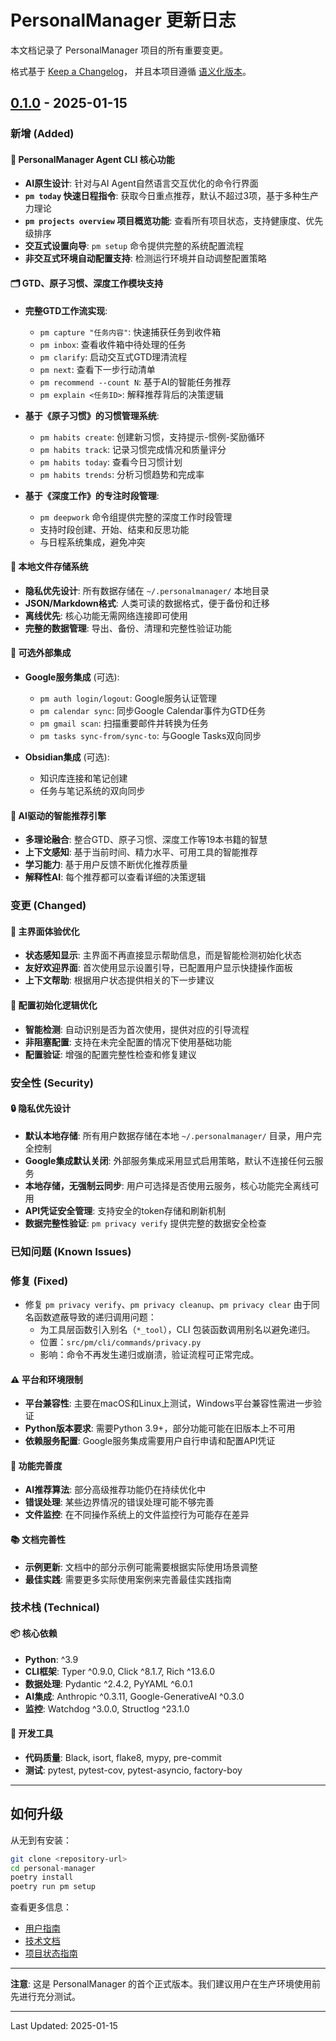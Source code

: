 # PersonalManager 更新日志

本文档记录了 PersonalManager 项目的所有重要变更。

格式基于 [Keep a Changelog](https://keepachangelog.com/zh-CN/1.0.0/)，
并且本项目遵循 [语义化版本](https://semver.org/lang/zh-CN/)。

## [0.1.0] - 2025-01-15

### 新增 (Added)

#### 🔧 PersonalManager Agent CLI 核心功能
- **AI原生设计**: 针对与AI Agent自然语言交互优化的命令行界面
- **`pm today` 快速日程指令**: 获取今日重点推荐，默认不超过3项，基于多种生产力理论
- **`pm projects overview` 项目概览功能**: 查看所有项目状态，支持健康度、优先级排序
- **交互式设置向导**: `pm setup` 命令提供完整的系统配置流程
- **非交互式环境自动配置支持**: 检测运行环境并自动调整配置策略

#### 🗂️ GTD、原子习惯、深度工作模块支持
- **完整GTD工作流实现**:
  - `pm capture "任务内容"`: 快速捕获任务到收件箱
  - `pm inbox`: 查看收件箱中待处理的任务
  - `pm clarify`: 启动交互式GTD理清流程
  - `pm next`: 查看下一步行动清单
  - `pm recommend --count N`: 基于AI的智能任务推荐
  - `pm explain <任务ID>`: 解释推荐背后的决策逻辑

- **基于《原子习惯》的习惯管理系统**:
  - `pm habits create`: 创建新习惯，支持提示-惯例-奖励循环
  - `pm habits track`: 记录习惯完成情况和质量评分
  - `pm habits today`: 查看今日习惯计划
  - `pm habits trends`: 分析习惯趋势和完成率

- **基于《深度工作》的专注时段管理**:
  - `pm deepwork` 命令组提供完整的深度工作时段管理
  - 支持时段创建、开始、结束和反思功能
  - 与日程系统集成，避免冲突

#### 📁 本地文件存储系统
- **隐私优先设计**: 所有数据存储在 `~/.personalmanager/` 本地目录
- **JSON/Markdown格式**: 人类可读的数据格式，便于备份和迁移
- **离线优先**: 核心功能无需网络连接即可使用
- **完整的数据管理**: 导出、备份、清理和完整性验证功能

#### 🔗 可选外部集成
- **Google服务集成** (可选):
  - `pm auth login/logout`: Google服务认证管理
  - `pm calendar sync`: 同步Google Calendar事件为GTD任务
  - `pm gmail scan`: 扫描重要邮件并转换为任务
  - `pm tasks sync-from/sync-to`: 与Google Tasks双向同步

- **Obsidian集成** (可选): 
  - 知识库连接和笔记创建
  - 任务与笔记系统的双向同步

#### 🤖 AI驱动的智能推荐引擎
- **多理论融合**: 整合GTD、原子习惯、深度工作等19本书籍的智慧
- **上下文感知**: 基于当前时间、精力水平、可用工具的智能推荐
- **学习能力**: 基于用户反馈不断优化推荐质量
- **解释性AI**: 每个推荐都可以查看详细的决策逻辑

### 变更 (Changed)

#### 🎨 主界面体验优化
- **状态感知显示**: 主界面不再直接显示帮助信息，而是智能检测初始化状态
- **友好欢迎界面**: 首次使用显示设置引导，已配置用户显示快捷操作面板
- **上下文帮助**: 根据用户状态提供相关的下一步建议

#### 🔧 配置初始化逻辑优化
- **智能检测**: 自动识别是否为首次使用，提供对应的引导流程
- **非阻塞配置**: 支持在未完全配置的情况下使用基础功能
- **配置验证**: 增强的配置完整性检查和修复建议

### 安全性 (Security)

#### 🔒 隐私优先设计
- **默认本地存储**: 所有用户数据存储在本地 `~/.personalmanager/` 目录，用户完全控制
- **Google集成默认关闭**: 外部服务集成采用显式启用策略，默认不连接任何云服务
- **本地存储，无强制云同步**: 用户可选择是否使用云服务，核心功能完全离线可用
- **API凭证安全管理**: 支持安全的token存储和刷新机制
- **数据完整性验证**: `pm privacy verify` 提供完整的数据安全检查

### 已知问题 (Known Issues)

### 修复 (Fixed)

- 修复 `pm privacy verify`、`pm privacy cleanup`、`pm privacy clear` 由于同名函数遮蔽导致的递归调用问题：
  - 为工具层函数引入别名（`*_tool`），CLI 包装函数调用别名以避免递归。
  - 位置：`src/pm/cli/commands/privacy.py`
  - 影响：命令不再发生递归或崩溃，验证流程可正常完成。

#### ⚠️ 平台和环境限制
- **平台兼容性**: 主要在macOS和Linux上测试，Windows平台兼容性需进一步验证
- **Python版本要求**: 需要Python 3.9+，部分功能可能在旧版本上不可用
- **依赖服务配置**: Google服务集成需要用户自行申请和配置API凭证

#### 🚧 功能完善度
- **AI推荐算法**: 部分高级推荐功能仍在持续优化中
- **错误处理**: 某些边界情况的错误处理可能不够完善
- **文件监控**: 在不同操作系统上的文件监控行为可能存在差异

#### 📚 文档完善性
- **示例更新**: 文档中的部分示例可能需要根据实际使用场景调整
- **最佳实践**: 需要更多实际使用案例来完善最佳实践指南

### 技术栈 (Technical)

#### 📦 核心依赖
- **Python**: ^3.9
- **CLI框架**: Typer ^0.9.0, Click ^8.1.7, Rich ^13.6.0
- **数据处理**: Pydantic ^2.4.2, PyYAML ^6.0.1
- **AI集成**: Anthropic ^0.3.11, Google-GenerativeAI ^0.3.0
- **监控**: Watchdog ^3.0.0, Structlog ^23.1.0

#### 🧪 开发工具
- **代码质量**: Black, isort, flake8, mypy, pre-commit
- **测试**: pytest, pytest-cov, pytest-asyncio, factory-boy

---

## 如何升级

从无到有安装：
```bash
git clone <repository-url>
cd personal-manager
poetry install
poetry run pm setup
```

查看更多信息：
- [用户指南](docs/user_guide.md)
- [技术文档](docs/)
- [项目状态指南](docs/PROJECT_STATUS_GUIDE.md)

---

**注意**: 这是 PersonalManager 的首个正式版本。我们建议用户在生产环境使用前先进行充分测试。

[0.1.0]: https://github.com/personalmanager/personalmanager/releases/tag/v0.1.0

---

Last Updated: 2025-01-15
